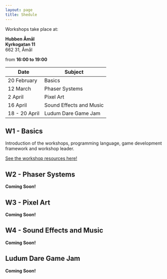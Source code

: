 ```yaml
---
layout: page
title: Shedule
---
```

Workshops take place at: 

**Hubben Åmål** <br>
**Kyrkogatan 11** <br>
662 31, Åmål

from **16:00 to 19:00**

| Date          | Subject                 |
| ------------- | ----------------------- |
| 20 February   | Basics                  |
| 12 March      | Phaser Systems          |
| 2 April       | Pixel Art               |
| 16 April      | Sound Effects and Music |
| 18 - 20 April | Ludum Dare Game Jam     |

## W1 - Basics
Introduction of the workshops, programming language, game development framework and workshop leader. 

[See the workshop resources here!](workshops/w1/index.md)
## W2 - Phaser Systems
**Coming Soon!**
## W3 - Pixel Art
**Coming Soon!**
## W4 - Sound Effects and Music
**Coming Soon!**
## Ludum Dare Game Jam
**Coming Soon!**